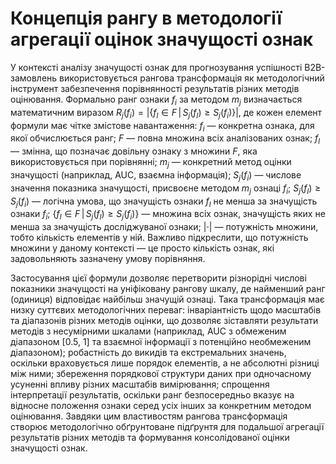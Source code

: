 # Концепція рангу в методології агрегації оцінок значущості ознак

У контексті аналізу значущості ознак для прогнозування успішності B2B-замовлень використовується рангова трансформація як методологічний інструмент забезпечення порівнянності результатів різних методів оцінювання. Формально ранг ознаки $f_i$ за методом $m_j$ визначається математичним виразом $R_j(f_i) = |\{f_l \in F \, | \, S_j(f_l) \geq S_j(f_i)\}|$, де кожен елемент формули має чітке змістове навантаження: $f_i$ — конкретна ознака, для якої обчислюється ранг; $F$ — повна множина всіх аналізованих ознак; $f_l$ — змінна, що позначає довільну ознаку з множини $F$, яка використовується при порівнянні; $m_j$ — конкретний метод оцінки значущості (наприклад, AUC, взаємна інформація); $S_j(f_i)$ — числове значення показника значущості, присвоєне методом $m_j$ ознаці $f_i$; $S_j(f_l) \geq S_j(f_i)$ — логічна умова, що значущість ознаки $f_l$ не менша за значущість ознаки $f_i$; $\{f_l \in F \, | \, S_j(f_l) \geq S_j(f_i)\}$ — множина всіх ознак, значущість яких не менша за значущість досліджуваної ознаки; $|\cdot|$ — потужність множини, тобто кількість елементів у ній. Важливо підкреслити, що потужність множини у даному контексті — це просто кількість ознак, які задовольняють зазначену умову порівняння.

Застосування цієї формули дозволяє перетворити різнорідні числові показники значущості на уніфіковану рангову шкалу, де найменший ранг (одиниця) відповідає найбільш значущій ознаці. Така трансформація має низку суттєвих методологічних переваг: інваріантність щодо масштабів та діапазонів різних методів оцінки, що дозволяє зіставляти результати методів з несумірними шкалами (наприклад, AUC з обмеженим діапазоном [0.5, 1] та взаємної інформації з потенційно необмеженим діапазоном); робастність до викидів та екстремальних значень, оскільки враховується лише порядок елементів, а не абсолютні різниці між ними; збереження порядкової структури даних при одночасному усуненні впливу різних масштабів вимірювання; спрощення інтерпретації результатів, оскільки ранг безпосередньо вказує на відносне положення ознаки серед усіх інших за конкретним методом оцінювання. Завдяки цим властивостям рангова трансформація створює методологічно обґрунтоване підґрунтя для подальшої агрегації результатів різних методів та формування консолідованої оцінки значущості ознак.
